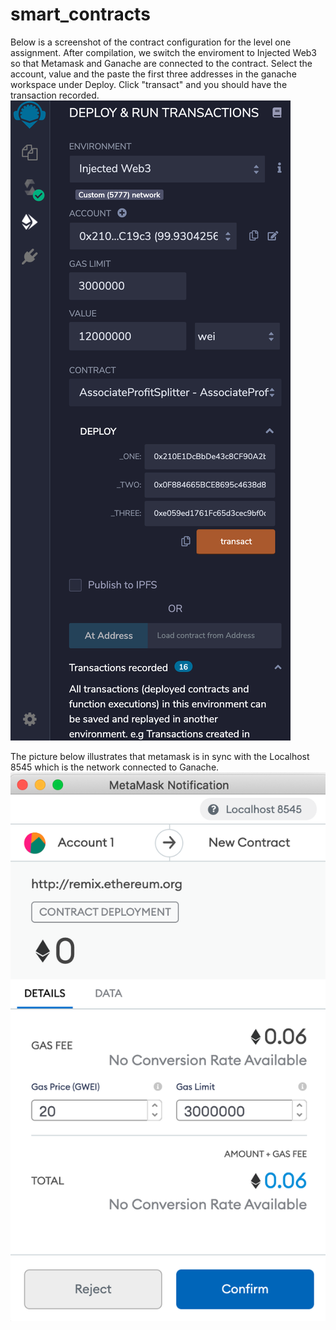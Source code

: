 # smart_contracts
Below is a screenshot of the contract configuration for the level one assignment. After compilation, we switch the enviroment to Injected Web3 so that Metamask and Ganache are connected to the contract. Select the account, value and the paste the first three addresses in the ganache workspace under Deploy. Click "transact" and you should have the transaction recorded. 
![Remix](images/remix.png)

The picture below illustrates that metamask is in sync with the Localhost 8545 which is the network connected to Ganache.
![Payment](images/payment.png)

